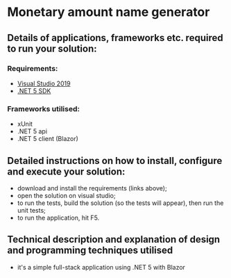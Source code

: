 # Monetary amount name generator

## Details of applications, frameworks etc. required to run your solution:

### Requirements:
- [Visual Studio 2019](https://visualstudio.microsoft.com/downloads/)
- [.NET 5 SDK](https://dotnet.microsoft.com/download/dotnet/5.0)

### Frameworks utilised:
- xUnit
- .NET 5 api
- .NET 5 client (Blazor)

## Detailed instructions on how to install, configure and execute your solution:
- download and install the requirements (links above);
- open the solution on visual studio;
- to run the tests, build the solution (so the tests will appear), then run the unit tests;
- to run the application, hit F5.

## Technical description and explanation of design and programming techniques utilised
- it's a simple full-stack application using .NET 5 with Blazor
